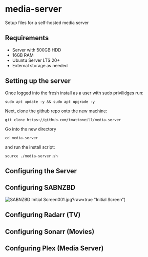 # media-server
Setup files for a self-hosted media server

## Requirements
* Server with 500GB HDD
* 16GB RAM
* Ubuntu Server LTS 20+
* External storage as needed

## Setting up the server
Once logged into the fresh install as a user with sudo privilidges run:

    sudo apt update -y && sudo apt upgrade -y

Next, clone the github repo onto the new machine:

    git clone https://github.com/tmattoneill/media-server
    
Go into the new directory

    cd media-server
    
and run the install script:

    source ./media-server.sh

## Configuring the Server

## Configuring SABNZBD
![SABNZBD Initial Screen](/images/sabnzbd)001.jpg?raw=true "Initial Screen")
## Configuring Radarr (TV)

## Configuring Sonarr (Movies)

## Confguring Plex (Media Server)
